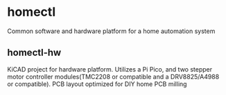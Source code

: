 # homectl
Common software and hardware platform for a home automation system


## homectl-hw
KiCAD project for hardware platform.
Utilizes a Pi Pico, and two stepper motor controller modules(TMC2208 or compatible and a DRV8825/A4988 or compatible).
PCB layout optimized for DIY home PCB milling
